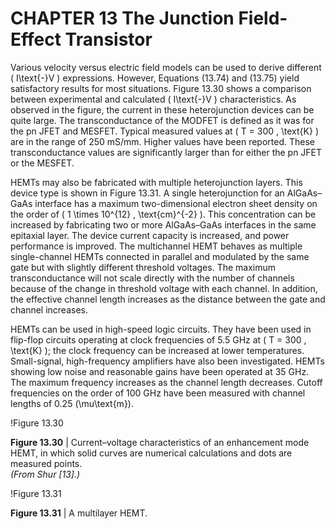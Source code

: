 # CHAPTER 13 The Junction Field-Effect Transistor

Various velocity versus electric field models can be used to derive different \( I\text{-}V \) expressions. However, Equations (13.74) and (13.75) yield satisfactory results for most situations. Figure 13.30 shows a comparison between experimental and calculated \( I\text{-}V \) characteristics. As observed in the figure, the current in these heterojunction devices can be quite large. The transconductance of the MODFET is defined as it was for the pn JFET and MESFET. Typical measured values at \( T = 300 \, \text{K} \) are in the range of 250 mS/mm. Higher values have been reported. These transconductance values are significantly larger than for either the pn JFET or the MESFET.

HEMTs may also be fabricated with multiple heterojunction layers. This device type is shown in Figure 13.31. A single heterojunction for an AlGaAs–GaAs interface has a maximum two-dimensional electron sheet density on the order of \( 1 \times 10^{12} \, \text{cm}^{-2} \). This concentration can be increased by fabricating two or more AlGaAs–GaAs interfaces in the same epitaxial layer. The device current capacity is increased, and power performance is improved. The multichannel HEMT behaves as multiple single-channel HEMTs connected in parallel and modulated by the same gate but with slightly different threshold voltages. The maximum transconductance will not scale directly with the number of channels because of the change in threshold voltage with each channel. In addition, the effective channel length increases as the distance between the gate and channel increases.

HEMTs can be used in high-speed logic circuits. They have been used in flip-flop circuits operating at clock frequencies of 5.5 GHz at \( T = 300 \, \text{K} \); the clock frequency can be increased at lower temperatures. Small-signal, high-frequency amplifiers have also been investigated. HEMTs showing low noise and reasonable gains have been operated at 35 GHz. The maximum frequency increases as the channel length decreases. Cutoff frequencies on the order of 100 GHz have been measured with channel lengths of 0.25 \(\mu\text{m}\).

!Figure 13.30

**Figure 13.30** | Current–voltage characteristics of an enhancement mode HEMT, in which solid curves are numerical calculations and dots are measured points.  
*(From Shur [13].)*

!Figure 13.31

**Figure 13.31** | A multilayer HEMT.